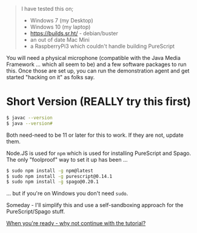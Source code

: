 

>
> I have tested this on;
>
> - Windows 7 (my Desktop)
> - Windows 10 (my laptop)
> - https://builds.sr.ht/
>		- debian/buster
> - an out of date Mac Mini
> - a RaspberryPi3 which couldn't handle building PureScript
>

You will need a physical microphone (compatible with the Java Media Framework ... which all seem to be) and a few software packages to run this.
Once those are set up, you can run the demonstration agent and get started "hacking on it" as folks say.

# Short Version (REALLY try this first)

```bash
$ javac --version
$ java --version#
```

Both need-need to be 11 or later for this to work.
If they are not, update them.

Node.JS is used for `npm` which is used for installing PureScript and Spago.
The only "foolproof" way to set it up has been ...

```bash
$ sudo npm install -g npm@latest
$ sudo npm install -g purescript@0.14.1
$ sudo npm install -g spago@0.20.1
```

... but if you're on Windows you don't need `sudo`.

Someday - I'll simplify this and use a self-sandboxing approach for the PureScript/Spago stuff.

[When you're ready - why not continue with the tutorial?](TUTORIAL.md)